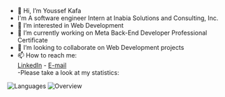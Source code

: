 - 👋 Hi, I’m Youssef Kafa
- I'm A software engineer Intern at Inabia Solutions and Consulting, Inc.
- 👀 I’m interested in Web Development 
- 🌱 I’m currently working on Meta Back-End Developer Professional Certificate
- 💞️ I’m looking to collaborate on Web Development projects
- 📫 How to reach me: <br>
<a href="https://www.linkedin.com/in/youssefkafa/">LinkedIn</a> -
<a href= "mailto:Youssef.kafa19941@gmail.com">E-mail</a><br>
-Please take a look at my statistics:

![Languages](https://github.com/YoussefKafa/stats/blob/master/generated/languages.svg#gh-dark-mode-only)
![Overview](https://github.com/YoussefKafa/stats/blob/master/generated/overview.svg#gh-dark-mode-only)
